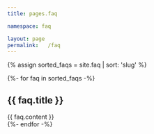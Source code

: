 ```yaml
---
title: pages.faq

namespace: faq

layout: page
permalink:   /faq
---
```


{% assign sorted_faqs = site.faq | sort: 'slug' %}

{%- for faq in sorted_faqs -%}
  <section class="faq_question">
    <h2>{{ faq.title }}</h2>
    {{ faq.content }}
  </section>
{%- endfor -%}
